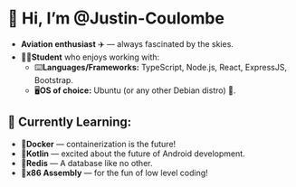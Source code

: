 # 👋 Hi, I’m @Justin-Coulombe
- **Aviation enthusiast** ✈️ — always fascinated by the skies.
- 🧑‍🎓**Student** who enjoys working with:  
  - ⌨️**Languages/Frameworks:** TypeScript, Node.js, React, ExpressJS, Bootstrap.  
  - 🖥️**OS of choice:** Ubuntu (or any other Debian distro) 🐧.

## 🌱 Currently Learning:
- 🚢**Docker** — containerization is the future!  
- 📱**Kotlin** — excited about the future of Android development.  
- 💾**Redis** — A database like no other.
- 🧮**x86 Assembly** — for the fun of low level coding!

<!---
Justin-Coulombe/Justin-Coulombe is a ✨ special ✨ repository because its `README.md` (this file) appears on your GitHub profile.
You can click the Preview link to take a look at your changes.
--->
